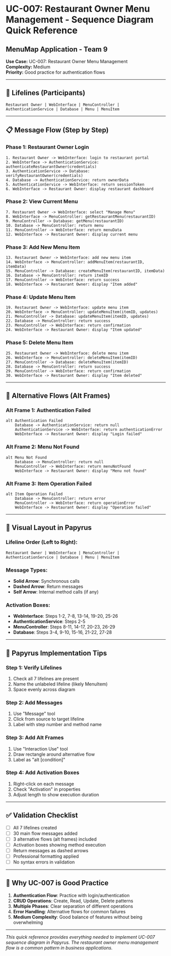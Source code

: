 # UC-007: Restaurant Owner Menu Management - Sequence Diagram Quick Reference
## MenuMap Application - Team 9

**Use Case:** UC-007: Restaurant Owner Menu Management  
**Complexity:** Medium  
**Priority:** Good practice for authentication flows  

---

## 🎯 **Lifelines (Participants)**

```
Restaurant Owner | WebInterface | MenuController | AuthenticationService | Database | Menu | MenuItem
```

---

## 📋 **Message Flow (Step by Step)**

### **Phase 1: Restaurant Owner Login**
```
1. Restaurant Owner -> WebInterface: login to restaurant portal
2. WebInterface -> AuthenticationService: authenticateRestaurantOwner(credentials)
3. AuthenticationService -> Database: verifyRestaurantOwner(credentials)
4. Database -> AuthenticationService: return ownerData
5. AuthenticationService -> WebInterface: return sessionToken
6. WebInterface -> Restaurant Owner: display restaurant dashboard
```

### **Phase 2: View Current Menu**
```
7. Restaurant Owner -> WebInterface: select "Manage Menu"
8. WebInterface -> MenuController: getRestaurantMenu(restaurantID)
9. MenuController -> Database: getMenu(restaurantID)
10. Database -> MenuController: return menu
11. MenuController -> WebInterface: return menuData
12. WebInterface -> Restaurant Owner: display current menu
```

### **Phase 3: Add New Menu Item**
```
13. Restaurant Owner -> WebInterface: add new menu item
14. WebInterface -> MenuController: addMenuItem(restaurantID, itemData)
15. MenuController -> Database: createMenuItem(restaurantID, itemData)
16. Database -> MenuController: return itemID
17. MenuController -> WebInterface: return success
18. WebInterface -> Restaurant Owner: display "Item added"
```

### **Phase 4: Update Menu Item**
```
19. Restaurant Owner -> WebInterface: update menu item
20. WebInterface -> MenuController: updateMenuItem(itemID, updates)
21. MenuController -> Database: updateMenuItem(itemID, updates)
22. Database -> MenuController: return success
23. MenuController -> WebInterface: return confirmation
24. WebInterface -> Restaurant Owner: display "Item updated"
```

### **Phase 5: Delete Menu Item**
```
25. Restaurant Owner -> WebInterface: delete menu item
26. WebInterface -> MenuController: deleteMenuItem(itemID)
27. MenuController -> Database: deleteMenuItem(itemID)
28. Database -> MenuController: return success
29. MenuController -> WebInterface: return confirmation
30. WebInterface -> Restaurant Owner: display "Item deleted"
```

---

## 🔄 **Alternative Flows (Alt Frames)**

### **Alt Frame 1: Authentication Failed**
```
alt Authentication Failed
    Database -> AuthenticationService: return null
    AuthenticationService -> WebInterface: return authenticationError
    WebInterface -> Restaurant Owner: display "Login failed"
```

### **Alt Frame 2: Menu Not Found**
```
alt Menu Not Found
    Database -> MenuController: return null
    MenuController -> WebInterface: return menuNotFound
    WebInterface -> Restaurant Owner: display "Menu not found"
```

### **Alt Frame 3: Item Operation Failed**
```
alt Item Operation Failed
    Database -> MenuController: return error
    MenuController -> WebInterface: return operationError
    WebInterface -> Restaurant Owner: display "Operation failed"
```

---

## 🎨 **Visual Layout in Papyrus**

### **Lifeline Order (Left to Right):**
```
Restaurant Owner | WebInterface | MenuController | AuthenticationService | Database | Menu | MenuItem
```

### **Message Types:**
- **Solid Arrow**: Synchronous calls
- **Dashed Arrow**: Return messages
- **Self Arrow**: Internal method calls (if any)

### **Activation Boxes:**
- **WebInterface**: Steps 1-2, 7-8, 13-14, 19-20, 25-26
- **AuthenticationService**: Steps 2-5
- **MenuController**: Steps 8-11, 14-17, 20-23, 26-29
- **Database**: Steps 3-4, 9-10, 15-16, 21-22, 27-28

---

## 🔧 **Papyrus Implementation Tips**

### **Step 1: Verify Lifelines**
1. Check all 7 lifelines are present
2. Name the unlabeled lifeline (likely MenuItem)
3. Space evenly across diagram

### **Step 2: Add Messages**
1. Use "Message" tool
2. Click from source to target lifeline
3. Label with step number and method name

### **Step 3: Add Alt Frames**
1. Use "Interaction Use" tool
2. Draw rectangle around alternative flow
3. Label as "alt [condition]"

### **Step 4: Add Activation Boxes**
1. Right-click on each message
2. Check "Activation" in properties
3. Adjust length to show execution duration

---

## ✅ **Validation Checklist**

- [ ] All 7 lifelines created
- [ ] 30 main flow messages added
- [ ] 3 alternative flows (alt frames) included
- [ ] Activation boxes showing method execution
- [ ] Return messages as dashed arrows
- [ ] Professional formatting applied
- [ ] No syntax errors in validation

---

## 🎯 **Why UC-007 is Good Practice**

1. **Authentication Flow**: Practice with login/authentication
2. **CRUD Operations**: Create, Read, Update, Delete patterns
3. **Multiple Phases**: Clear separation of different operations
4. **Error Handling**: Alternative flows for common failures
5. **Medium Complexity**: Good balance of features without being overwhelming

---

*This quick reference provides everything needed to implement UC-007 sequence diagram in Papyrus. The restaurant owner menu management flow is a common pattern in business applications.*
